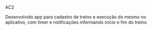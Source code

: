 AC2

Desenvolvido app para cadastro de treino e execução do mesmo no aplicativo, com timer e notificações informando início e fim do treino
